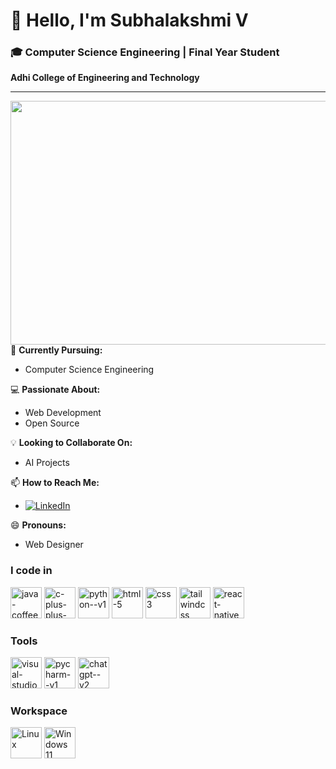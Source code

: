 # 👋 Hello, I'm Subhalakshmi V

### 🎓 Computer Science Engineering | Final Year Student
**Adhi College of Engineering and Technology**

---
<img align='right' width='550' height='390' src='https://camo.githubusercontent.com/b70081ec9c6d16a35bf18610619030bfc810cda3118051cf75ace93700e233c1/68747470733a2f2f63646e2e6472696262626c652e636f6d2f75736572732f313336343032392f73637265656e73686f74732f31363039333236382f6d656469612f36386538326137666234393034363134613930363664366235343063313462322e676966'>

🌱 **Currently Pursuing:**  
- Computer Science Engineering

💻 **Passionate About:**  
- Web Development  
- Open Source

💡 **Looking to Collaborate On:**  
- AI Projects
  
📫 **How to Reach Me:**  
- <a href="https://www.linkedin.com/in/subhalakshmi-v-38297327b">
    <img src="https://img.shields.io/badge/LinkedIn-0077B5?style=for-the-badge&logo=linkedin&logoColor=white" alt="LinkedIn"/>
  </a>
  
😄 **Pronouns:**  
- Web Designer


### I code in
<img width="50" height="50" src="https://img.icons8.com/color/50/java-coffee-cup-logo--v1.png" alt="java-coffee-cup-logo--v1"/> 
<img width="50" height="50" src="https://img.icons8.com/fluency/50/c-plus-plus-logo.png" alt="c-plus-plus-logo"/> 
<img width="50" height="50" src="https://img.icons8.com/color/50/python--v1.png" alt="python--v1"/> 
<img width="50" height="50" src="https://img.icons8.com/fluency/50/html-5.png" alt="html-5"/> 
<img width="50" height="50" src="https://img.icons8.com/color/50/css3.png" alt="css3"/> 
<img width="50" height="50" src="https://img.icons8.com/color/50/tailwindcss.png" alt="tailwindcss"/> 
<img width="50" height="50" src="https://img.icons8.com/color/50/react-native.png" alt="react-native"/> 

### Tools
<img width="50" height="50" src="https://img.icons8.com/color/50/visual-studio-code-2019.png" alt="visual-studio-code-2019"/> 
<img width="50" height="50" src="https://img.icons8.com/color/50/pycharm--v1.png" alt="pycharm--v1"/> 
<img width="50" height="50" src="https://img.icons8.com/fluency/50/chatgpt--v2.png" alt="chatgpt--v2"/> 
      

### Workspace
<img width="50" height="50" src="https://seeklogo.com/images/L/Linux_Tux-logo-DA252F3C21-seeklogo.com.png" alt="Linux"/>  
<img width="50" height="50" src="https://seeklogo.com/images/W/windows-11-icon-logo-6C39629E45-seeklogo.com.png" alt="Windows 11"/>


